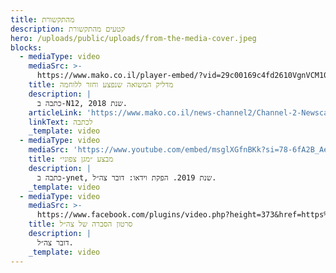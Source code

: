 ```yaml
---
title: מהתקשורת
description: קטעים מהתקשורת
hero: /uploads/public/uploads/from-the-media-cover.jpeg
blocks:
  - mediaType: video
    mediaSrc: >-
      https://www.mako.co.il/player-embed/?vid=29c00169c4fd2610VgnVCM100000290c10acRCRD&cid=512beeb309282610VgnVCM100000290c10acRCRD&galleryCid=e0e00169c4fd2610VgnVCM100000290c10acRCRD
    title: מדליק המשואה שנפצע וחזר ללוחמה
    description: |
      כתבה ב-N12, שנת 2018.
    articleLink: 'https://www.mako.co.il/news-channel2/Channel-2-Newscast-q2_2018/Article-e0e00169c4fd261004.htm'
    linkText: לכתבה
    _template: video
  - mediaType: video
    mediaSrc: 'https://www.youtube.com/embed/msglXGfnBKk?si=78-6fA2B_AeIjwvS'
    title: מבצע ״מגן צפוני״
    description: |
      כתבה ב-ynet, שנת 2019. הפקת וידאו: דובר צה״ל.
    _template: video
  - mediaType: video
    mediaSrc: >-
      https://www.facebook.com/plugins/video.php?height=373&href=https%3A%2F%2Fwww.facebook.com%2Fosnat.nameri%2Fvideos%2F839543856056882%2F&show_text=false&width=560&t=0
    title: סרטון הסברה של צה״ל
    description: |
      דובר צה״ל.
    _template: video
---
```


